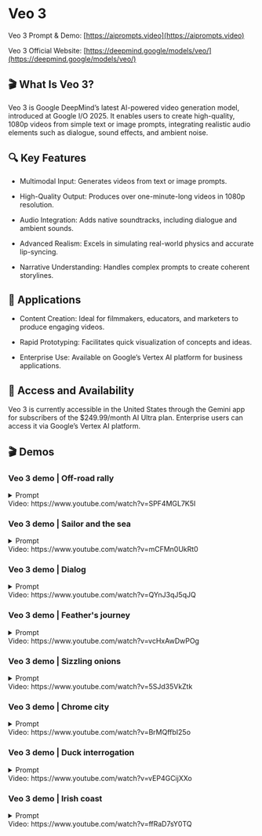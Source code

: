 # Veo 3
Veo 3 Prompt & Demo: [https://aiprompts.video](https://aiprompts.video)

Veo 3 Official Website: [https://deepmind.google/models/veo/](https://deepmind.google/models/veo/)

## 🎬 What Is Veo 3?
Veo 3 is Google DeepMind’s latest AI-powered video generation model, introduced at Google I/O 2025. It enables users to create high-quality, 1080p videos from simple text or image prompts, integrating realistic audio elements such as dialogue, sound effects, and ambient noise.

## 🔍 Key Features
- Multimodal Input: Generates videos from text or image prompts.

- High-Quality Output: Produces over one-minute-long videos in 1080p resolution.

- Audio Integration: Adds native soundtracks, including dialogue and ambient sounds.

- Advanced Realism: Excels in simulating real-world physics and accurate lip-syncing.

- Narrative Understanding: Handles complex prompts to create coherent storylines.

## 💼 Applications
- Content Creation: Ideal for filmmakers, educators, and marketers to produce engaging videos.

- Rapid Prototyping: Facilitates quick visualization of concepts and ideas.

- Enterprise Use: Available on Google’s Vertex AI platform for business applications.

## 📲 Access and Availability
Veo 3 is currently accessible in the United States through the Gemini app for subscribers of the $249.99/month AI Ultra plan. Enterprise users can access it via Google’s Vertex AI platform.

## 🎬 Demos
### Veo 3 demo | Off-road rally
<details>
<summary>Prompt</summary>

```text
 The scene explodes with the raw, visceral, and unpredictable energy of a hardcore off-road rally, captured with a dynamic, almost found-footage or embedded sports documentary aesthetic. The camera is often shaky, seemingly mounted inside one of the vehicles or held by a daring spectator very close to the action, frequently splattered with mud or water, catching unintentional lens flares from the natural, often harsh, sunlight filtering through trees or reflecting off wet surfaces. We are immersed in a challenging, untamed natural environment – perhaps a dense, muddy forest trail, a treacherous rocky incline littered with loose scree, or a series_of shallow, fast-flowing river crossings. Several heavily modified, entirely unidentifiable, and unbranded off-road vehicles are engaged in a frenetic, no-holds-barred race. These are not showroom models; they are custom-built, rugged machines – open-wheeled buggies with exposed engines and prominent roll cages, heavily armored pickup trucks with oversized, knobby tires and snorkel exhausts, their original forms and manufacturers completely obscured by extreme modifications, layers of caked-on mud, and a general air of brutal functionality. The dominant sounds are the deafening, guttural roar of powerful, untamed engines, the whine of transmissions, the percussive impact of suspension bottoming out, and the constant spray of mud and water. Within an 8-second sequence, one of the lead vehicles, a low-slung, open-cockpit buggy so caked in thick, brown mud that its original color is a mystery, approaches a wide, shallow river crossing at incredible speed. Without the slightest hesitation, its unseen driver powers straight into the water. The impact sends an enormous, almost solid, opaque sheet of muddy water, mixed with stones and debris from the riverbed, spectacularly high into the air, completely engulfing the small buggy for a terrifying moment, obscuring it from view as if it has been swallowed by the river itself. Right on its tail, a pursuing, equally mud-encrusted, custom-built truck – a hulking, high-clearance beast with a heavily reinforced external roll cage and no discernible badging – arrives at the river crossing just as this massive wall of airborne water reaches its peak. Instead of slowing or attempting to find a clearer path, the truck's driver, with unwavering aggression, plunges directly into and through this opaque, turbulent curtain of muddy spray at full throttle. A split second later, the truck bursts out from the other side of the deluge, water cascading from its roof and chassis, its oversized windshield wipers struggling frantically to clear the torrent of muddy water obscuring the driver's vision. It lands heavily on the far bank, suspension groaning, but still in hot pursuit of the now-reappearing buggy. This thrilling, messy, and visually spectacular sequence of one vehicle creating a massive environmental obstacle and the next immediately conquering it through sheer force, forms the core, immersive, attention-grabbing event of the 8-second sequence. The race continues with undiminished ferocity, the natural terrain itself an active participant in the conflict.
```
</details>
Video: https://www.youtube.com/watch?v=SPF4MGL7K5I

### Veo 3 demo | Sailor and the sea
<details>
<summary>Prompt</summary>

```text
A medium shot frames an old sailor, his knitted blue sailor hat casting a shadow over his eyes, a thick grey beard obscuring his chin. He holds his pipe in one hand, gesturing with it towards the churning, grey sea beyond the ship's railing. "This ocean, it's a force, a wild, untamed might. And she commands your awe, with every breaking light"
```
</details>
Video: https://www.youtube.com/watch?v=mCFMn0UkRt0

### Veo 3 demo | Dialog
<details>
<summary>Prompt</summary>

```text

```
</details>
Video: https://www.youtube.com/watch?v=QYnJ3qJ5qJQ

### Veo 3 demo | Feather's journey
<details>
<summary>Prompt</summary>

```text
A delicate feather rests on a fence post. A gust of wind lifts it, sending it dancing over rooftops. It floats and spins, finally caught in a spiderweb on a high balcony.
```
</details>
Video: https://www.youtube.com/watch?v=vcHxAwDwPOg

### Veo 3 demo | Sizzling onions
<details>
<summary>Prompt</summary>

```text
A close up in a smooth, slow pan focuses intently on diced onions hitting a scorching hot pan, instantly creating a dramatic sizzle. Audio: distinct sizzle.
```
</details>
Video: https://www.youtube.com/watch?v=5SJd35VkZtk

### Veo 3 demo | Chrome city
<details>
<summary>Prompt</summary>

```text
A fast-tracking shot through a futuristic city with buildings made from reflective organic chrome. It is daytime, rainbows, and an alien planet fills the sky. Camera zooms into robotic bee working inside a reflective organic chrome
```
</details>
Video: https://www.youtube.com/watch?v=BrMQffbI25o

### Veo 3 demo | Duck interrogation
<details>
<summary>Prompt</summary>

```text
A detective interrogates a nervous-looking rubber duck. "Where were you on the night of the bubble bath?!" he quacks. Audio: Detective's stern quack, nervous squeaks from rubber duck.
```
</details>
Video: https://www.youtube.com/watch?v=vEP4GCijXXo

### Veo 3 demo | Irish coast
<details>
<summary>Prompt</summary>

```text
In rural Ireland, circa 1860s, two women, their long, modest dresses of homespun fabric whipping gently in the strong coastal wind, walk with determined strides across a windswept cliff top. The ground is carpeted with hardy wildflowers in muted hues. They move steadily towards the precipitous edge, where the vast, turbulent grey-green ocean roars and crashes against the sheer rock face far below, sending plumes of white spray into the air.
```
</details>
Video: https://www.youtube.com/watch?v=ffRaD7sY0TQ

